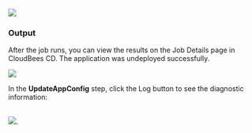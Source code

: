 <br />
<img src="../../plugins/EC-WebLogic/images/UpdateAppConfig/EC-WLSUpdateAppConfigStatus2.png" />

<h3>Output</h3>
<p>After the job runs, you can view the results on the Job Details page in CloudBees CD. The application was undeployed successfully.</p>
<img src="../../plugins/EC-WebLogic/images/UpdateAppConfig/EC-WLSUpdateAppConfigStatus3.png" />
<p>In the <b>UpdateAppConfig</b> step, click the Log button to see the diagnostic information:</p>
<br />
<img src="../../plugins/EC-WebLogic/images/UpdateAppConfig/EC-WLSUpdateAppConfigStatus4.png" />.
